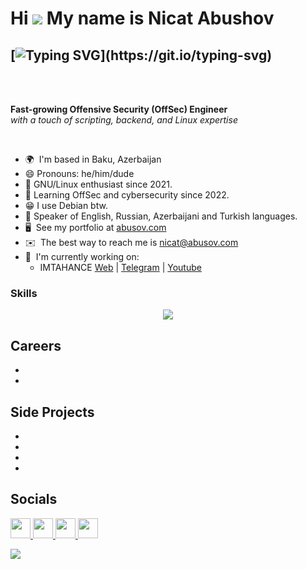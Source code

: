 # Hi ![](https://user-images.githubusercontent.com/18350557/176309783-0785949b-9127-417c-8b55-ab5a4333674e.gif) My name is Nicat Abushov


## [![Typing SVG](https://readme-typing-svg.herokuapp.com?font=Fira+Code&weight=900&size=36&duration=4500&pause=1000&color=EFF763&vCenter=true&width=435&lines=Cybersecurity+Engineer;Team+Leader;Entrepreneur;Open+Source+Lover;)](https://git.io/typing-svg)
<br/>
  

<br/>

**Fast-growing Offensive Security (OffSec) Engineer**  
_with a touch of scripting, backend, and Linux expertise_

<br />




*   🌍  I'm based in Baku, Azerbaijan
*   😄 Pronouns: he/him/dude
*   💌  GNU/Linux enthusiast since 2021.
*   🎯  Learning OffSec and cybersecurity since 2022.
*   😁  I use Debian btw.
*   🧠  Speaker of English, Russian, Azerbaijani and Turkish languages.
*   🖥️  See my portfolio at [abusov.com](abusov.com)
*   ✉️  The best way to reach me is [nicat@abusov.com](mailto:nicat@abusov.com)
*   🚀  I'm currently working on:
    * IMTAHANCE [Web](https://imtahance.az) | [Telegram](https://t.me/imtahance) | [Youtube](https://youtube.com/@imtahance)




### Skills
<p align="center">
  <a href="https://skillicons.dev">
    <img src="https://skillicons.dev/icons?i=github,py,html,css,js,wordpress,vscode,ps,ai,figma,linux,md,windows,sublime,powershell,notion,linkedin,kali,discord,debian&theme=light&perline=10" />
  </a>
</p>

## Careers

- 
- 

## Side Projects

* 
* 
* 
* 


## Socials
           
<p align="left">
  <a href="https://discord.com/users/abusoww" target="_blank" rel="noreferrer">
    <picture>
      <source media="(prefers-color-scheme: dark)" srcset="https://raw.githubusercontent.com/danielcranney/readme-generator/main/public/icons/socials/discord-dark.svg" />
      <source media="(prefers-color-scheme: light)" srcset="https://raw.githubusercontent.com/danielcranney/readme-generator/main/public/icons/socials/discord.svg" />
      <img src="https://raw.githubusercontent.com/danielcranney/readme-generator/main/public/icons/socials/discord.svg" width="32" height="32" />
    </picture>
  </a>
  <a href="https://www.github.com/abusoww" target="_blank" rel="noreferrer">
    <picture>
      <source media="(prefers-color-scheme: dark)" srcset="https://raw.githubusercontent.com/danielcranney/readme-generator/main/public/icons/socials/github-dark.svg" />
      <source media="(prefers-color-scheme: light)" srcset="https://raw.githubusercontent.com/danielcranney/readme-generator/main/public/icons/socials/github.svg" />
      <img src="https://raw.githubusercontent.com/danielcranney/readme-generator/main/public/icons/socials/github.svg" width="32" height="32" />
    </picture>
  </a>
  <a href="https://instagram.com/nicat.abushov" target="_blank" rel="noreferrer">
    <picture>
      <source media="(prefers-color-scheme: dark)" srcset="https://raw.githubusercontent.com/danielcranney/readme-generator/main/public/icons/socials/instagram-dark.svg" />
      <source media="(prefers-color-scheme: light)" srcset="https://raw.githubusercontent.com/danielcranney/readme-generator/main/public/icons/socials/instagram.svg" />
      <img src="https://raw.githubusercontent.com/danielcranney/readme-generator/main/public/icons/socials/instagram.svg" width="32" height="32" />
    </picture>
  </a>
  <a href="https://twitter.com/abusoww" target="_blank" rel="noreferrer">
    <picture>
      <source media="(prefers-color-scheme: dark)" srcset="https://raw.githubusercontent.com/danielcranney/readme-generator/main/public/icons/socials/twitter-dark.svg" />
      <source media="(prefers-color-scheme: light)" srcset="https://raw.githubusercontent.com/danielcranney/readme-generator/main/public/icons/socials/twitter.svg" />
      <img src="https://raw.githubusercnotent.com/danielcranney/readme-generator/main/public/icons/socials/twitter.svg" width="32" height="32" />
    </picture>
  </a>
</p>

![](https://komarev.com/ghpvc/?username=abusowwK09&color=green&style=for-the-badge&label=VISITOR+COUNT&base=301)
